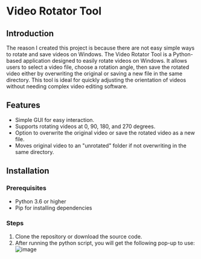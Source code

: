 # Video Rotator Tool

## Introduction
The reason I created this project is because there are not easy simple ways to rotate and save videos on Windows. The Video Rotator Tool is a Python-based application designed to easily rotate videos on Windows. It allows users to select a video file, choose a rotation angle, then save the rotated video either by overwriting the original or saving a new file in the same directory. This tool is ideal for quickly adjusting the orientation of videos without needing complex video editing software.

## Features
- Simple GUI for easy interaction.
- Supports rotating videos at 0, 90, 180, and 270 degrees.
- Option to overwrite the original video or save the rotated video as a new file.
- Moves original video to an "unrotated" folder if not overwriting in the same directory.

## Installation

### Prerequisites
- Python 3.6 or higher
- Pip for installing dependencies

### Steps
1. Clone the repository or download the source code.
2. After running the python script, you will get the following pop-up to use:
![image](https://github.com/MoFaye/video-rotator/assets/107354564/2d629e19-d48f-4244-884d-97e10d3dfd48)
